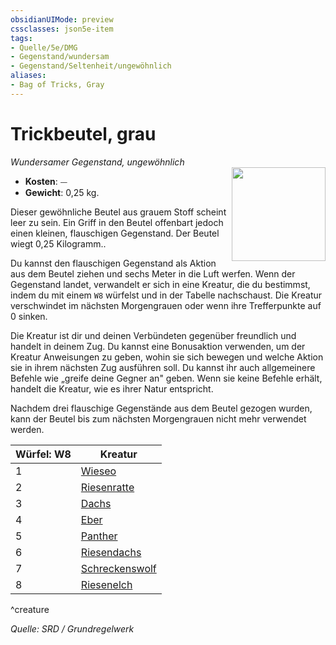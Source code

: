 ```yaml
---
obsidianUIMode: preview
cssclasses: json5e-item
tags:
- Quelle/5e/DMG
- Gegenstand/wundersam
- Gegenstand/Seltenheit/ungewöhnlich
aliases:
- Bag of Tricks, Gray
---
```

# Trickbeutel, grau
*Wundersamer Gegenstand, ungewöhnlich*  
<img src="Gegenstände/Beutel-der-Tricks.webp" align="right" width="150">

- **Kosten**: ⏤
- **Gewicht**: 0,25 kg.

Dieser gewöhnliche Beutel aus grauem Stoff scheint leer zu sein. Ein Griff in den Beutel offenbart jedoch einen kleinen, flauschigen Gegenstand. Der Beutel wiegt 0,25 Kilogramm..

Du kannst den flauschigen Gegenstand als Aktion aus dem Beutel ziehen und sechs Meter in die Luft werfen. Wenn der Gegenstand landet, verwandelt er sich in eine Kreatur, die du bestimmst, indem du mit einem `W8` würfelst und in der Tabelle nachschaust. Die Kreatur verschwindet im nächsten Morgengrauen oder wenn ihre Trefferpunkte auf 0 sinken.

Die Kreatur ist dir und deinen Verbündeten gegenüber freundlich und handelt in deinem Zug. Du kannst eine Bonusaktion verwenden, um der Kreatur Anweisungen zu geben, wohin sie sich bewegen und welche Aktion sie in ihrem nächsten Zug ausführen soll. Du kannst ihr auch allgemeinere Befehle wie „greife deine Gegner an" geben. Wenn sie keine Befehle erhält, handelt die Kreatur, wie es ihrer Natur entspricht.

Nachdem drei flauschige Gegenstände aus dem Beutel gezogen wurden, kann der Beutel bis zum nächsten Morgengrauen nicht mehr verwendet werden.

| Würfel: W8 | Kreatur |
|----------|----------|
| 1 | [Wieseo](../Bestiarium/Bestien/weasel.md) |
| 2 | [Riesenratte](../Bestiarium/Bestien/giant-rat.md) |
| 3 | [Dachs](../Bestiarium/Bestien/badger.md) |
| 4 | [Eber](../Bestiarium/Bestien/boar.md) |
| 5 | [Panther](../Bestiarium/Bestien/panther.md) |
| 6 | [Riesendachs](../Bestiarium/Bestien/giant-badger.md) |
| 7 | [Schreckenswolf](../Bestiarium/Bestien/Schreckenswolf.md) |
| 8 | [Riesenelch](../Bestiarium/Bestien/giant-elk.md) |
^creature

*Quelle: SRD / Grundregelwerk*